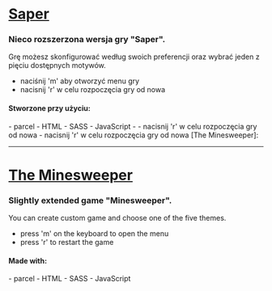 # [Saper]

### Nieco rozszerzona wersja gry "Saper".
Grę możesz skonfigurować według swoich preferencji oraz wybrać jeden z pięciu dostępnych motywów.

- naciśnij 'm' aby otworzyć menu gry
- nacisnij 'r' w celu rozpoczęcia gry od nowa

<h4>Stworzone przy użyciu: </h4>
- parcel
- HTML
- SASS
- JavaScript
- - nacisnij 'r' w celu rozpoczęcia gry od nowa
- nacisnij 'r' w celu rozpoczęcia gry od nowa
[The Minesweeper]: <https://saper-online.netlify.app/>

<hr>

# [The Minesweeper]

### Slightly extended game "Minesweeper". 
You can create custom game and choose one of the five themes. 

- press 'm' on the keyboard to open the menu
- press 'r' to restart the game

<h4>Made with: </h4>
- parcel
- HTML
- SASS
- JavaScript

[Saper]: <https://saper-online.netlify.app/>
[The Minesweeper]: <https://saper-online.netlify.app/>
